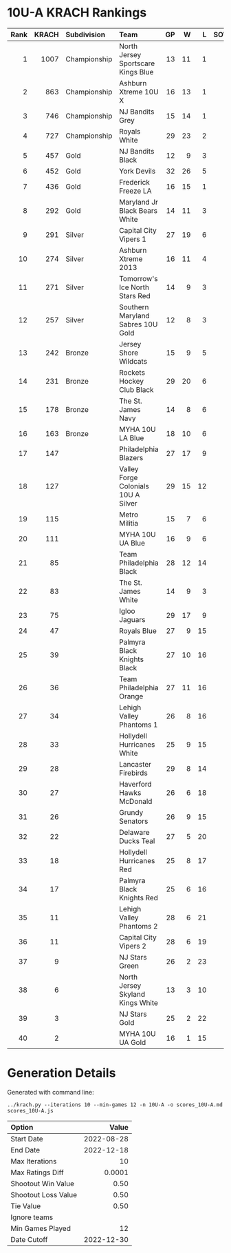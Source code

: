 # 10U-A KRACH Rankings
Rank|KRACH|Subdivision|Team|GP|W|L|SOW|SOL|T|SoS
---:|---:|:---|:---|---:|---:|---:|---:|---:|---:|---:
1|1007|Championship|North Jersey Sportscare Kings Blue|13|11|1|1|0|0|297
2|863|Championship|Ashburn Xtreme 10U X|16|13|1|1|1|0|274
3|746|Championship|NJ Bandits Grey|15|14|1|0|0|0|132
4|727|Championship|Royals White|29|23|2|3|1|0|243
5|457|Gold|NJ Bandits Black|12|9|3|0|0|0|311
6|452|Gold|York Devils|32|26|5|0|1|0|150
7|436|Gold|Frederick Freeze LA|16|15|1|0|0|0|71
8|292|Gold|Maryland Jr Black Bears White|14|11|3|0|0|0|133
9|291|Silver|Capital City Vipers 1|27|19|6|1|1|0|150
10|274|Silver|Ashburn Xtreme 2013|16|11|4|0|1|0|183
11|271|Silver|Tomorrow's Ice North Stars Red|14|9|3|0|1|1|236
12|257|Silver|Southern Maryland Sabres 10U Gold|12|8|3|0|1|0|157
13|242|Bronze|Jersey Shore Wildcats|15|9|5|1|0|0|299
14|231|Bronze|Rockets Hockey Club Black|29|20|6|1|2|0|158
15|178|Bronze|The St. James Navy|14|8|6|0|0|0|224
16|163|Bronze|MYHA 10U LA Blue|18|10|6|0|1|1|194
17|147||Philadelphia Blazers|27|17|9|0|1|0|178
18|127||Valley Forge Colonials 10U A Silver|29|15|12|0|2|0|240
19|115||Metro Militia|15|7|6|2|0|0|252
20|111||MYHA 10U UA Blue|16|9|6|1|0|0|127
21|85||Team Philadelphia Black|28|12|14|1|1|0|181
22|83||The St. James White|14|9|3|1|1|0|30
23|75||Igloo Jaguars|29|17|9|2|1|0|54
24|47||Royals Blue|27|9|15|3|0|0|157
25|39||Palmyra Black Knights Black|27|10|16|1|0|0|166
26|36||Team Philadelphia Orange|27|11|16|0|0|0|150
27|34||Lehigh Valley Phantoms 1|26|8|16|0|2|0|194
28|33||Hollydell Hurricanes White|25|9|15|0|1|0|199
29|28||Lancaster Firebirds|29|8|14|5|2|0|139
30|27||Haverford Hawks McDonald|26|6|18|1|1|0|175
31|26||Grundy Senators|26|9|15|0|2|0|81
32|22||Delaware Ducks Teal|27|5|20|1|1|0|267
33|18||Hollydell Hurricanes Red|25|8|17|0|0|0|153
34|17||Palmyra Black Knights Red|25|6|16|3|0|0|143
35|11||Lehigh Valley Phantoms 2|28|6|21|0|1|0|104
36|11||Capital City Vipers 2|28|6|19|0|3|0|123
37|9||NJ Stars Green|26|2|23|1|0|0|279
38|6||North Jersey Skyland Kings White|13|3|10|0|0|0|68
39|3||NJ Stars Gold|25|2|22|0|1|0|151
40|2||MYHA 10U UA Gold|16|1|15|0|0|0|99
# Generation Details

Generated with command line:
```
../krach.py --iterations 10 --min-games 12 -n 10U-A -o scores_10U-A.md scores_10U-A.js
```

| Option | Value |
| :----- | ----: |
| Start Date | 2022-08-28 |
| End Date | 2022-12-18 |
| Max Iterations | 10 |
| Max Ratings Diff | 0.0001 |
| Shootout Win Value | 0.50 |
| Shootout Loss Value | 0.50 |
| Tie Value | 0.50 |
| Ignore teams |  |
| Min Games Played | 12 |
| Date Cutoff | 2022-12-30 |

